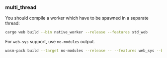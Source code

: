 ### multi_thread

You should compile a worker which have to be spawned in a separate thread:

```sh
cargo web build --bin native_worker --release --features std_web
```

For `web-sys` support, use `no-modules` output.

```sh
wasm-pack build --target no-modules --release -- --features web_sys --bin native_worker
```
